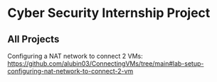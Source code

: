 # Cyber Security Internship Project

## All Projects

Configuring a NAT network to connect 2 VMs: https://github.com/alubin03/ConnectingVMs/tree/main#lab-setup-configuring-nat-network-to-connect-2-vm

